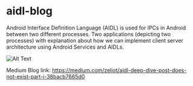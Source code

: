 # aidl-blog
Android Interface Definition Language (AIDL) is used for IPCs in Android between two different processes. Two applications (depicting two processes) with explanation about how we can implement client server architecture using Android Services and AIDLs.

![Alt Text](https://dev-to-uploads.s3.amazonaws.com/i/prgype5k7uh08zi40kly.png)

Medium Blog link: https://medium.com/zeliot/aidl-deep-dive-post-does-not-exist-part-i-38bacb7665d0
